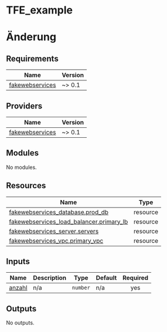 # TFE_example
# Änderung
<!-- BEGIN_TF_DOCS -->
## Requirements

| Name | Version |
|------|---------|
| <a name="requirement_fakewebservices"></a> [fakewebservices](#requirement\_fakewebservices) | ~> 0.1 |

## Providers

| Name | Version |
|------|---------|
| <a name="provider_fakewebservices"></a> [fakewebservices](#provider\_fakewebservices) | ~> 0.1 |

## Modules

No modules.

## Resources

| Name | Type |
|------|------|
| [fakewebservices_database.prod_db](https://registry.terraform.io/providers/hashicorp/fakewebservices/latest/docs/resources/database) | resource |
| [fakewebservices_load_balancer.primary_lb](https://registry.terraform.io/providers/hashicorp/fakewebservices/latest/docs/resources/load_balancer) | resource |
| [fakewebservices_server.servers](https://registry.terraform.io/providers/hashicorp/fakewebservices/latest/docs/resources/server) | resource |
| [fakewebservices_vpc.primary_vpc](https://registry.terraform.io/providers/hashicorp/fakewebservices/latest/docs/resources/vpc) | resource |

## Inputs

| Name | Description | Type | Default | Required |
|------|-------------|------|---------|:--------:|
| <a name="input_anzahl"></a> [anzahl](#input\_anzahl) | n/a | `number` | n/a | yes |

## Outputs

No outputs.
<!-- END_TF_DOCS -->